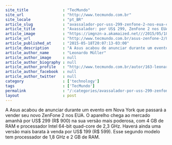 ```yaml
---
site_title               : "TecMundo"
site_url                 : "http://www.tecmundo.com.br"
site_locale              : "pt_BR"
article_slug             : "avassalador-por-uss-299-zenfone-2-nos-eua-custa-metade-dos-concorrentes"
article_title            : "Avassalador: por US$ 299, ZenFone 2 nos EUA custa metade dos concorrentes"
article_image            : "https://imgnzn-a.akamaized.net///2015/05/18/18160515422710-t1200x480.jpg"
article_url              : "http://www.tecmundo.com.br/asus-zenfone-2/80061-asus-comeca-vender-zenfone-2-eua-us-299.htm"
article_published_at     : "2015-05-18T20:07:13-03:00"
article_description      : "A Asus acabou de anunciar durante um evento em Nova York que passará a vender seu novo ZenFone 2 nos EUA. O aparelho chega ao mercado amanhã por US$ 299 (R$ 900) na sua versão mais poderosa, com 4 GB de RAM e processador Intel 64-bit quad-core de 2,3 GHz. Haverá ainda uma versão mais barata à venda por US$ 199 (R$ 599). Esse segundo modelo tem processador de 1,8 GHz e 2 GB de RAM."
article_author_name      : "Leonardo Müller"
article_author_image     : null
article_author_biography : null
article_author_profile   : "http://www.tecmundo.com.br/autor/163-leonardo-muller/"
article_author_facebook  : null
article_author_twitter   : null
category                 : ['technology']
tags                     : ['TecMundo']
permalink                : "/:categories/avassalador-por-uss-299-zenfone-2-nos-eua-custa-metade-dos-concorrentes/"
layout                   : post
---
```


A Asus acabou de anunciar durante um evento em Nova York que passará a vender seu novo ZenFone 2 nos EUA. O aparelho chega ao mercado amanhã por US$ 299 (R$ 900) na sua versão mais poderosa, com 4 GB de RAM e processador Intel 64-bit quad-core de 2,3 GHz. Haverá ainda uma versão mais barata à venda por US$ 199 (R$ 599). Esse segundo modelo tem processador de 1,8 GHz e 2 GB de RAM.
